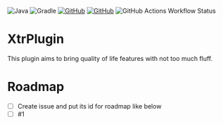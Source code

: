 ![Java](https://img.shields.io/badge/java-8-%23ED8B00.svg?style=for-the-badge&logo=openjdk&logoColor=white)
![Gradle](https://img.shields.io/badge/Gradle-02303A.svg?style=for-the-badge&logo=Gradle&logoColor=white)
[![GitHub](https://img.shields.io/badge/github-%23121011.svg?style=for-the-badge&logo=github&logoColor=white)](https://github.com/SirDizzypanda/XtrPlugin)
[![GitHub](https://img.shields.io/badge/wiki-bbdde5.svg?style=for-the-badge&logo=gitbook&logoColor=white)](https://wikilink)
![GitHub Actions Workflow Status](https://img.shields.io/github/actions/workflow/status/SirDizzypanda/XtrPlugin/maven.yml?branch=main&style=for-the-badge&logo=github&label=Maven%20Build)
# XtrPlugin
This plugin aims to bring quality of life features with not too much fluff.

# Roadmap

- [ ] Create issue and put its id for roadmap like below
- [ ] #1
